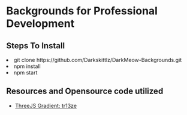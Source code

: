 # Backgrounds for Professional Development 

<!-- ![image]() -->


## Steps To Install
<li>git clone https://github.com/Darkskittlz/DarkMeow-Backgrounds.git
<li>npm install
<li>npm start

## Resources and Opensource code utilized
- [ThreeJS Gradient: tr13ze](https://codepen.io/tr13ze/pen/pbjWwg)